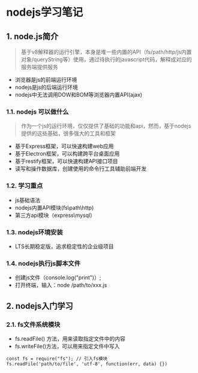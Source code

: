 # nodejs学习笔记

## 1. node.js简介

> 基于v8解释器的运行引擎，本身是堆一些内置的API（fs/path/http/js内置对象/queryString等）使用，通过待执行的javascript代码，解释成对应的服务端提供服务

- 浏览器是js的前端运行环境
- nodejs是js的后端运行环境
- nodejs中无法调用DOW和BOM等浏览器内置API(ajax)

### 1.1. nodejs 可以做什么

> 作为一个js的运行环境，仅仅提供了基础的功能和api，然而，基于nodejs提供的这些基础，很多强大的工具和框架

- 基于Express框架，可以快速构建web应用
- 基于Electron框架，可以构建跨平台桌面应用
- 基于restify框架，可以快速构建API接口项目
- 读写和操作数据库，创建使用的命令行工具辅助前端开发

### 1.2. 学习重点

- js基础语法
- nodejs内置API模块(fs\path\http)
- 第三方api模块（express\mysql）

### 1.3. nodejs环境安装

- LTS长期稳定版，追求稳定性的企业级项目

### 1.4. nodejs执行js脚本文件

- 创建js文件（console.log("print")）;
- 打开终端，输入：node /path/to/xxx.js

## 2. nodejs入门学习

### 2.1. fs文件系统模块

- fs.readFile() 方法，用来读取指定文件中的内容
- fs.writeFile()方法，可以用来指定文件中写入

```const a = 
const fs = require("fs"); // 引入fs模块
fs.readFile('path/to/file', 'utf-8', function(err, data) {})
```

